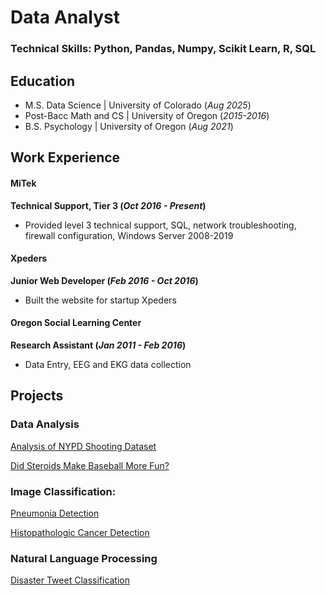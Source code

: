 # Data Analyst

### Technical Skills: Python, Pandas, Numpy, Scikit Learn, R, SQL

## Education
- M.S. Data Science | University of Colorado  (_Aug 2025_)
- Post-Bacc Math and CS | University of Oregon (_2015-2016_)
- B.S. Psychology | University of Oregon (_Aug 2021_)

## Work Experience
#### MiTek
**Technical Support, Tier 3 (_Oct 2016 - Present_)**
- Provided level 3 technical support, SQL, network troubleshooting, firewall configuration, Windows Server 2008-2019

#### Xpeders
**Junior Web Developer (_Feb 2016 - Oct 2016_)**
- Built the website for startup Xpeders


#### Oregon Social Learning Center
**Research Assistant (_Jan 2011 - Feb 2016_)**
- Data Entry, EEG and EKG data collection


## Projects

### Data Analysis

[Analysis of NYPD Shooting Dataset](https://github.com/joja4479/NYPDShootingAnalysis)

[Did Steroids Make Baseball More Fun?](https://github.com/joja4479/)

### Image Classification:

[Pneumonia Detection](https://github.com/joja4479/Pneumonia-detection)

[Histopathologic Cancer Detection](https://github.com/joja4479/Histopathologic-Cancer-Detection)

### Natural Language Processing

[Disaster Tweet Classification](https://github.com/joja4479/NLP-Disaster-Tweets)


